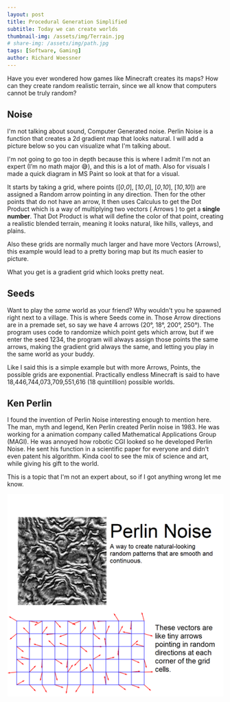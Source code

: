 ```yaml
---
layout: post
title: Procedural Generation Simplified
subtitle: Today we can create worlds
thumbnail-img: /assets/img/Terrain.jpg
# share-img: /assets/img/path.jpg
tags: [Software, Gaming]
author: Richard Woessner
---
```


Have you ever wondered how games like Minecraft creates its maps? How can they create random realistic terrain, since we all know that computers cannot be truly random?


## Noise
I'm not talking about sound, Computer Generated noise. Perlin Noise is a function that creates a 2d gradient map that looks natural. I will add a picture below so you can visualize what I'm talking about. 

I'm not going to go too in depth because this is where I admit I'm not an expert (I’m no math major 😅), and this is a lot of math. Also for visuals I made a quick diagram in MS Paint so look at that for a visual.

It starts by taking a grid, where points ([*0*,*0*], [*10*,*0*], [*0*,*10*], [*10*,*10*]) are assigned a Random arrow pointing in any direction. Then for the other points that do not have an arrow,  It then uses Calculus to get the Dot Product which is a way of multiplying two vectors ( Arrows ) to get a **single number**. That Dot Product is what will define the color of that point, creating a realistic blended terrain, meaning it looks natural, like hills, valleys, and plains. 

Also these grids are normally much larger and have more Vectors (Arrows), this example would lead to a pretty boring map but its much easier to picture.

What you get is a gradient grid which looks pretty neat.


## Seeds
Want to play the _same_ world as your friend? Why wouldn't you he spawned right next to a village. This is where Seeds come in. Those Arrow directions are in a premade set, so say we have 4 arrows (20°, 18°, 200°, 250°). The program uses code to randomize which point gets which arrow, but if we enter the seed 1234, the program will always assign those points the same arrows, making the gradient grid always the same, and letting you play in the same world as your buddy.

Like I said this is a simple example but with more Arrows, Points, the possible grids are exponential. Practically endless Minecraft is said to have 18,446,744,073,709,551,616 (18 quintillion) possible worlds.


## Ken Perlin
I found the invention of Perlin Noise interesting enough to mention here. The man, myth and legend, Ken Perlin created Perlin noise in 1983. He was working for a animation company called Mathematical Applications Group (MAGI). He was annoyed how robotic CGI looked so he developed Perlin Noise. He sent his function in a scientific paper for everyone and didn't even patent his algorithm. Kinda cool to see the mix of science and art, while giving his gift to the world. 


This is a topic that I'm not an expert about, so if I got anything wrong let me know.

![Noise](/assets/img/Noise.png)
